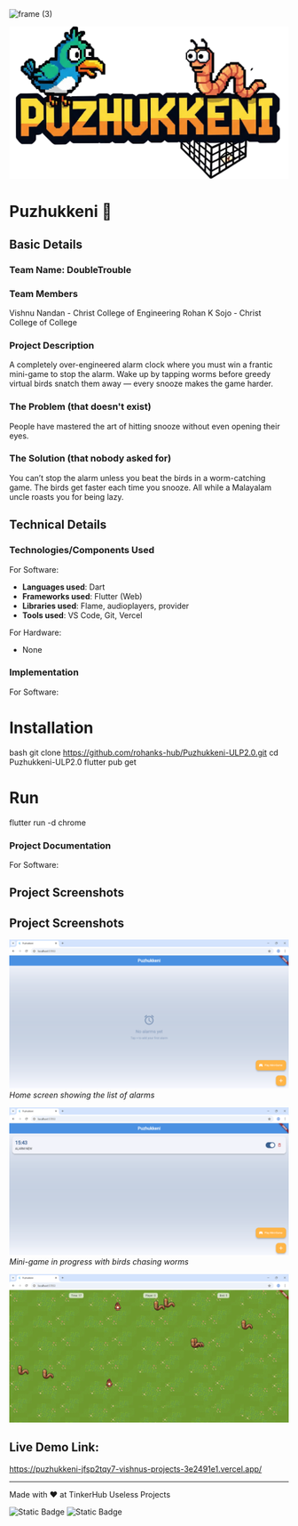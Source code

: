 <img width="3188" height="1202" alt="frame (3)" src="https://github.com/user-attachments/assets/517ad8e9-ad22-457d-9538-a9e62d137cd7" />

![Logo](assets/weblogo.png)
# Puzhukkeni 🎯


## Basic Details
### Team Name: DoubleTrouble


### Team Members
Vishnu Nandan - Christ College of Engineering
Rohan K Sojo - Christ College of College

### Project Description
A completely over-engineered alarm clock where you must win a frantic mini-game to stop the alarm. Wake up by tapping worms before greedy virtual birds snatch them away — every snooze makes the game harder.

### The Problem (that doesn't exist)
People have mastered the art of hitting snooze without even opening their eyes.

### The Solution (that nobody asked for)
You can’t stop the alarm unless you beat the birds in a worm-catching game. The birds get faster each time you snooze. All while a Malayalam uncle roasts you for being lazy.


## Technical Details
### Technologies/Components Used
For Software:
- **Languages used**: Dart
- **Frameworks used**: Flutter (Web)
- **Libraries used**: Flame, audioplayers, provider
- **Tools used**: VS Code, Git, Vercel

For Hardware:
- None

### Implementation
For Software:

# Installation
bash
git clone https://github.com/rohanks-hub/Puzhukkeni-ULP2.0.git
cd Puzhukkeni-ULP2.0
flutter pub get 

# Run
flutter run -d chrome


### Project Documentation
For Software:

## Project Screenshots

## Project Screenshots

![Screenshot1](assets/ss1.png)
*Home screen showing the list of alarms*

![Screenshot2](assets/ss2.png)
*Mini-game in progress with birds chasing worms*

![Screenshot3](assets/ss3.png)

## Live Demo Link:

https://puzhukkeni-jfsp2tqy7-vishnus-projects-3e2491e1.vercel.app/


---
Made with ❤️ at TinkerHub Useless Projects 

![Static Badge](https://img.shields.io/badge/TinkerHub-24?color=%23000000&link=https%3A%2F%2Fwww.tinkerhub.org%2F)
![Static Badge](https://img.shields.io/badge/UselessProjects--25-25?link=https%3A%2F%2Fwww.tinkerhub.org%2Fevents%2FQ2Q1TQKX6Q%2FUseless%2520Projects)




